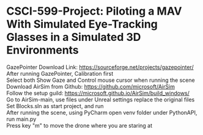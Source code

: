 # CSCI-599-Project: Piloting a MAV With Simulated Eye-Tracking Glasses in a Simulated 3D Environments  
GazePointer Download Link: https://sourceforge.net/projects/gazepointer/  
After running GazePointer, Calibration first  
Select both Show Gaze and Control mouse cursor when running the scene    
Download AirSim from Github: https://github.com/microsoft/AirSim  
Follow the setup guild: https://microsoft.github.io/AirSim/build_windows/  
Go to AirSim-main, use files under Unreal settings replace the original files  
Set Blocks.sln as start project, and run  
After running the scene, using PyCharm open venv folder under PythonAPI, run main.py   
Press key "m" to move the drone where you are staring at





